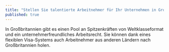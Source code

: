 ```yaml
---
title: "Stellen Sie talentierte Arbeitnehmer für Ihr Unternehmen in Großbritannien ein"
published: true
---
```

In Großbritannien gibt es einen Pool an Spitzenkräften von Weltklasseformat und ein unternehmerfreundliches Arbeitsrecht. Sie können dank eines flexiblen Visa-Systems auch Arbeitnehmer aus anderen Ländern nach Großbritannien holen.
